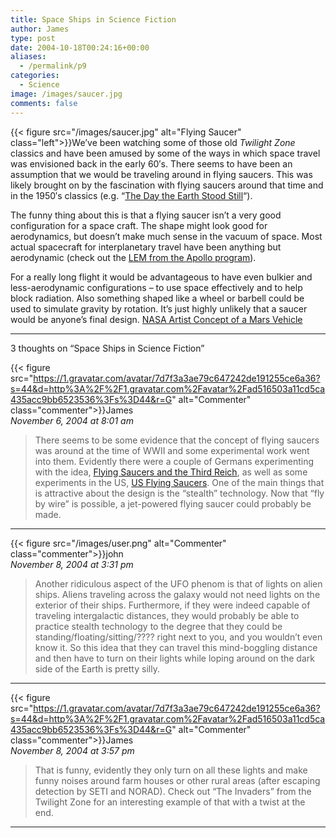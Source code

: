 ```yaml
---
title: Space Ships in Science Fiction
author: James
type: post
date: 2004-10-18T00:24:16+00:00
aliases:
  - /permalink/p9
categories:
  - Science
image: /images/saucer.jpg
comments: false
---
```

{{< figure src="/images/saucer.jpg" alt="Flying Saucer" class="left">}}We&#8217;ve been watching some of those old _Twilight Zone_ classics and have been amused by some of the ways in which space travel was envisioned back in the early 60&#8242;s. There seems to have been an assumption that we would be traveling around in flying saucers. This was likely brought on by the fascination with flying saucers around that time and in the 1950&#8242;s classics (e.g. &#8220;[The Day the Earth Stood Still][1]&#8220;).

The funny thing about this is that a flying saucer isn&#8217;t a very good configuration for a space craft. The shape might look good for aerodynamics, but doesn&#8217;t make much sense in the vacuum of space. Most actual spacecraft for interplanetary travel have been anything but aerodynamic (check out the [LEM from the Apollo program][2]).

For a really long flight it would be advantageous to have even bulkier and less-aerodynamic configurations &#8211; to use space effectively and to help block radiation. Also something shaped like a wheel or barbell could be used to simulate gravity by rotation. It&#8217;s just highly unlikely that a saucer would be anyone&#8217;s final design.  [NASA Artist Concept of a Mars Vehicle][3]

****

3 thoughts on “Space Ships in Science Fiction”

{{< figure src="https://1.gravatar.com/avatar/7d7f3a3ae79c647242de191255ce6a36?s=44&d=http%3A%2F%2F1.gravatar.com%2Favatar%2Fad516503a11cd5ca435acc9bb6523536%3Fs%3D44&r=G" alt="Commenter" class="commenter">}}James  
_November 6, 2004 at 8:01 am_

>There seems to be some evidence that the concept of flying saucers was around at the time of WWII and some experimental work went into them. Evidently there were a couple of Germans experimenting with the idea, [Flying Saucers and the Third Reich](http://www.unmuseum.org/germufo.htm), as well as some experiments in the US, [US Flying Saucers](http://www.unmuseum.org/realsauc.htm). One of the main things that is attractive about the design is the “stealth” technology. Now that “fly by wire” is possible, a jet-powered flying saucer could probably be made.
****
{{< figure src="/images/user.png" alt="Commenter" class="commenter">}}john  
_November 8, 2004 at 3:31 pm_

>Another ridiculous aspect of the UFO phenom is that of lights on alien ships. Aliens traveling across the galaxy would not need lights on the exterior of their ships. Furthermore, if they were indeed capable of traveling intergalactic distances, they would probably be able to practice stealth technology to the degree that they could be standing/floating/sitting/???? right next to you, and you wouldn’t even know it. So this idea that they can travel this mind-boggling distance and then have to turn on their lights while loping around on the dark side of the Earth is pretty silly.
****
{{< figure src="https://1.gravatar.com/avatar/7d7f3a3ae79c647242de191255ce6a36?s=44&d=http%3A%2F%2F1.gravatar.com%2Favatar%2Fad516503a11cd5ca435acc9bb6523536%3Fs%3D44&r=G" alt="Commenter" class="commenter">}}James  
_November 8, 2004 at 3:57 pm_

>That is funny, evidently they only turn on all these lights and make funny noises around farm houses or other rural areas (after escaping detection by SETI and NORAD). Check out “The Invaders” from the Twilight Zone for an interesting example of that with a twist at the end.

****

 [1]: https://en.wikipedia.org/wiki/The_Day_the_Earth_Stood_Still
 [2]: http://www.nasa.gov/missions/solarsystem/f_leftovers.html
 [3]: http://www.spaceflight.nasa.gov/gallery/images/mars/marsvehicles/html/s92_49969.html
